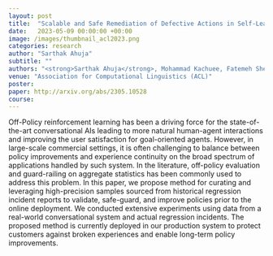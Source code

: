 ```yaml
---
layout: post
title:  "Scalable and Safe Remediation of Defective Actions in Self-Learning Conversational Systems"
date:   2023-05-09 00:00:00 +00:00
image: /images/thumbnail_acl2023.png
categories: research
author: "Sarthak Ahuja"
subtitle: ""
authors: "<strong>Sarthak Ahuja</strong>, Mohammad Kachuee, Fatemeh Sheikholeslami, Weiqing Liu, Jaeyoung Do"
venue: "Association for Computational Linguistics (ACL)"
poster: 
paper: http://arxiv.org/abs/2305.10528
course: 
---
```

Off-Policy reinforcement learning has been a driving force for the state-of-the-art conversational AIs leading to more natural human-agent interactions and improving the user satisfaction for goal-oriented agents. However, in large-scale commercial settings, it is often challenging to balance between policy improvements and experience continuity on the broad spectrum of applications handled by such system. In the literature, off-policy evaluation and guard-railing on aggregate statistics has been commonly used to address this problem. In this paper, we propose method for curating and leveraging high-precision samples sourced from historical regression incident reports to validate, safe-guard, and improve policies prior to the online deployment. We conducted extensive experiments using data from a real-world conversational system and actual regression incidents. The proposed method is currently deployed in our production system to protect customers against broken experiences and enable long-term policy improvements.
